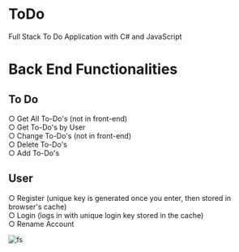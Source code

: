 # ToDo
Full Stack To Do Application with C# and JavaScript

# Back End Functionalities

## To Do
○ Get All To-Do's (not in front-end) <br>
○ Get To-Do's by User <br>
○ Change To-Do's (not in front-end) <br>
○ Delete To-Do's <br>
○ Add To-Do's <br>

## User
○ Register (unique key is generated once you enter, then stored in browser's cache) <br>
○ Login (logs in with unique login key stored in the cache) <br>
○ Rename Account <br>

![fs](https://user-images.githubusercontent.com/101286736/230803267-eea0ec22-5fb5-4d69-b302-36c0a5f05ebd.png)
